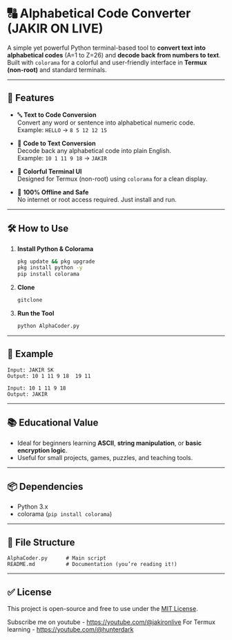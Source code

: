 
# 🔠 Alphabetical Code Converter (JAKIR ON LIVE)

A simple yet powerful Python terminal-based tool to **convert text into alphabetical codes** (A=1 to Z=26) and **decode back from numbers to text**. Built with `colorama` for a colorful and user-friendly interface in **Termux (non-root)** and standard terminals.

---

## 🚀 Features

- 🔤 **Text to Code Conversion**  
  Convert any word or sentence into alphabetical numeric code.  
  Example: `HELLO` → `8 5 12 12 15`

- 🔁 **Code to Text Conversion**  
  Decode back any alphabetical code into plain English.  
  Example: `10 1 11 9 18` → `JAKIR`

- 🎨 **Colorful Terminal UI**  
  Designed for Termux (non-root) using `colorama` for a clean display.

- 📱 **100% Offline and Safe**  
  No internet or root access required. Just install and run.

---

## 🛠️ How to Use

1. **Install Python & Colorama**  
   ```bash
   pkg update && pkg upgrade  
   pkg install python -y  
   pip install colorama  
   ```

2. **Clone**  
   ```bash
   gitclone 
   ```

3. **Run the Tool**  
   ```bash
   python AlphaCoder.py  
   ```

---
## 🧪 Example

```
Input: JAKIR SK
Output: 10 1 11 9 18  19 11

Input: 10 1 11 9 18
Output: JAKIR
```

---

## 📚 Educational Value

- Ideal for beginners learning **ASCII**, **string manipulation**, or **basic encryption logic**.
- Useful for small projects, games, puzzles, and teaching tools.

---

## 📦 Dependencies

- Python 3.x
- colorama (`pip install colorama`)

---

## 📂 File Structure

```
AlphaCoder.py      # Main script
README.md          # Documentation (you’re reading it!)
```

---

## ✅ License

This project is open-source and free to use under the [MIT License](https://choosealicense.com/licenses/mit/).


Subscribe me on youtube - https://youtube.com/@jakironlive
For Termux learning - https://youtube.com/@hunterdark
